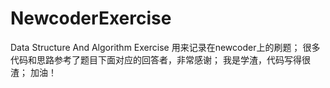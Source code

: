 # NewcoderExercise
Data Structure And Algorithm Exercise
用来记录在newcoder上的刷题；
很多代码和思路参考了题目下面对应的回答者，非常感谢；
我是学渣，代码写得很渣；
加油！
